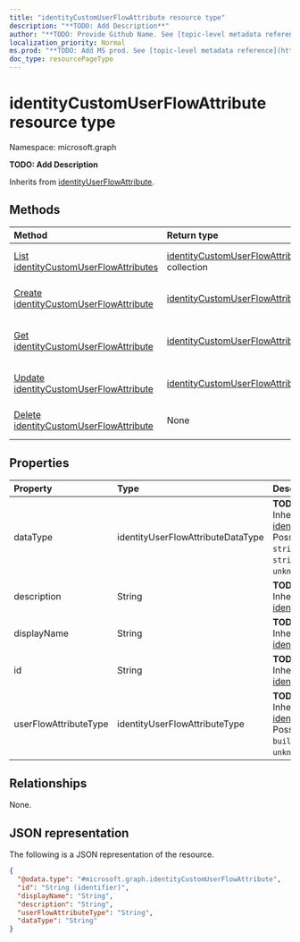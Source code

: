 ```yaml
---
title: "identityCustomUserFlowAttribute resource type"
description: "**TODO: Add Description**"
author: "**TODO: Provide Github Name. See [topic-level metadata reference](https://msgo.azurewebsites.net/add/document/guidelines/metadata.html#topic-level-metadata)**"
localization_priority: Normal
ms.prod: "**TODO: Add MS prod. See [topic-level metadata reference](https://msgo.azurewebsites.net/add/document/guidelines/metadata.html#topic-level-metadata)**"
doc_type: resourcePageType
---
```


# identityCustomUserFlowAttribute resource type

Namespace: microsoft.graph

**TODO: Add Description**


Inherits from [identityUserFlowAttribute](../resources/identityuserflowattribute.md).

## Methods
|Method|Return type|Description|
|:---|:---|:---|
|[List identityCustomUserFlowAttributes](../api/identitycustomuserflowattribute-list.md)|[identityCustomUserFlowAttribute](../resources/identitycustomuserflowattribute.md) collection|Get a list of the [identityCustomUserFlowAttribute](../resources/identitycustomuserflowattribute.md) objects and their properties.|
|[Create identityCustomUserFlowAttribute](../api/identitycustomuserflowattribute-create.md)|[identityCustomUserFlowAttribute](../resources/identitycustomuserflowattribute.md)|Create a new [identityCustomUserFlowAttribute](../resources/identitycustomuserflowattribute.md) object.|
|[Get identityCustomUserFlowAttribute](../api/identitycustomuserflowattribute-get.md)|[identityCustomUserFlowAttribute](../resources/identitycustomuserflowattribute.md)|Read the properties and relationships of an [identityCustomUserFlowAttribute](../resources/identitycustomuserflowattribute.md) object.|
|[Update identityCustomUserFlowAttribute](../api/identitycustomuserflowattribute-update.md)|[identityCustomUserFlowAttribute](../resources/identitycustomuserflowattribute.md)|Update the properties of an [identityCustomUserFlowAttribute](../resources/identitycustomuserflowattribute.md) object.|
|[Delete identityCustomUserFlowAttribute](../api/identitycustomuserflowattribute-delete.md)|None|Deletes an [identityCustomUserFlowAttribute](../resources/identitycustomuserflowattribute.md) object.|

## Properties
|Property|Type|Description|
|:---|:---|:---|
|dataType|identityUserFlowAttributeDataType|**TODO: Add Description** Inherited from [identityUserFlowAttribute](../resources/identityuserflowattribute.md). Possible values are: `string`, `boolean`, `int64`, `stringCollection`, `unknownFutureValue`.|
|description|String|**TODO: Add Description** Inherited from [identityUserFlowAttribute](../resources/identityuserflowattribute.md)|
|displayName|String|**TODO: Add Description** Inherited from [identityUserFlowAttribute](../resources/identityuserflowattribute.md)|
|id|String|**TODO: Add Description** Inherited from [identityUserFlowAttribute](../resources/identityuserflowattribute.md)|
|userFlowAttributeType|identityUserFlowAttributeType|**TODO: Add Description** Inherited from [identityUserFlowAttribute](../resources/identityuserflowattribute.md). Possible values are: `builtIn`, `custom`, `unknownFutureValue`.|

## Relationships
None.

## JSON representation
The following is a JSON representation of the resource.
<!-- {
  "blockType": "resource",
  "keyProperty": "id",
  "@odata.type": "microsoft.graph.identityCustomUserFlowAttribute",
  "baseType": "Microsoft.Cpim.Api.DataModels.identityUserFlowAttribute",
  "openType": false
}
-->
``` json
{
  "@odata.type": "#microsoft.graph.identityCustomUserFlowAttribute",
  "id": "String (identifier)",
  "displayName": "String",
  "description": "String",
  "userFlowAttributeType": "String",
  "dataType": "String"
}
```

